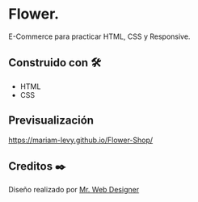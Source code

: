 # Flower.
E-Commerce  para practicar HTML, CSS y Responsive.  

## Construido con 🛠️
* HTML
* CSS

## Previsualización
https://mariam-levy.github.io/Flower-Shop/

## Creditos ✒️
Diseño realizado por [Mr. Web Designer](https://www.youtube.com/watch?v=cLOT0APQzDs)
